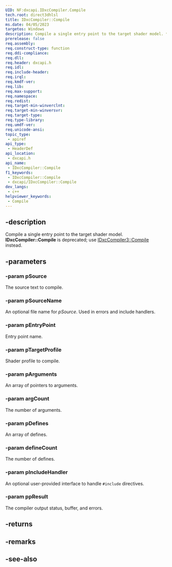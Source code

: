 ```yaml
---
UID: NF:dxcapi.IDxcCompiler.Compile
tech.root: direct3dhlsl
title: IDxcCompiler::Compile
ms.date: 04/05/2023
targetos: Windows
description: Compile a single entry point to the target shader model. **IDxcCompiler::Compile** is deprecated; use [IDxcCompiler3::Compile](./nf-dxcapi-idxccompiler3-compile) instead.
prerelease: false
req.assembly: 
req.construct-type: function
req.ddi-compliance: 
req.dll: 
req.header: dxcapi.h
req.idl: 
req.include-header: 
req.irql: 
req.kmdf-ver: 
req.lib: 
req.max-support: 
req.namespace: 
req.redist: 
req.target-min-winverclnt: 
req.target-min-winversvr: 
req.target-type: 
req.type-library: 
req.umdf-ver: 
req.unicode-ansi: 
topic_type:
 - apiref
api_type:
 - HeaderDef
api_location:
 - dxcapi.h
api_name:
 - IDxcCompiler::Compile
f1_keywords:
 - IDxcCompiler::Compile
 - dxcapi/IDxcCompiler::Compile
dev_langs:
 - c++
helpviewer_keywords:
 - Compile
---
```


## -description

Compile a single entry point to the target shader model. **IDxcCompiler::Compile** is deprecated; use [IDxcCompiler3::Compile](./nf-dxcapi-idxccompiler3-compile) instead.

## -parameters

### -param pSource

The source text to compile.

### -param pSourceName

An optional file name for *pSource*. Used in errors and include handlers.

### -param pEntryPoint

Entry point name.

### -param pTargetProfile

Shader profile to compile.

### -param pArguments

An array of pointers to arguments.

### -param argCount

The number of arguments.

### -param pDefines

An array of defines.

### -param defineCount

The number of defines.

### -param pIncludeHandler

An optional user-provided interface to handle `#include` directives.

### -param ppResult

The compiler output status, buffer, and errors.

## -returns

## -remarks

## -see-also
